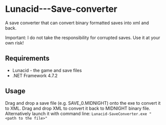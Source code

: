 # Lunacid---Save-converter
A save converter that can convert binary formatted saves into xml and back.

Important: I do not take the responsibility for corrupted saves. Use it at your own risk!

Requirements
------------
* Lunacid - the game and save files
* .NET Framework 4.7.2

Usage
------------
Drag and drop a save file (e.g. SAVE_0.MIDNIGHT) onto the exe to convert it to XML. Drag and drop XML to convert it back to MIDNIGHT binary file.
Alternatively launch it with command line:
```Lunacid-SaveConverter.exe "<path to the file>"```
